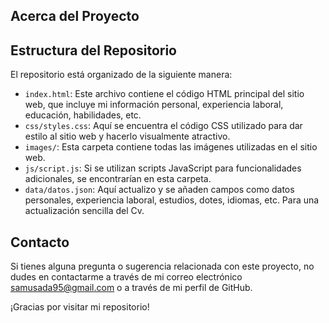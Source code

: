 ## Acerca del Proyecto


## Estructura del Repositorio

El repositorio está organizado de la siguiente manera:

- `index.html`: Este archivo contiene el código HTML principal del sitio web, que incluye mi información personal, experiencia laboral, educación, habilidades, etc.
- `css/styles.css`: Aquí se encuentra el código CSS utilizado para dar estilo al sitio web y hacerlo visualmente atractivo.
- `images/`: Esta carpeta contiene todas las imágenes utilizadas en el sitio web.
- `js/script.js`: Si se utilizan scripts JavaScript para funcionalidades adicionales, se encontrarían en esta carpeta.
- `data/datos.json`: Aquí actualizo y se añaden campos como datos personales, experiencia laboral, estudios, dotes, idiomas, etc. Para una actualización sencilla del Cv.

## Contacto

Si tienes alguna pregunta o sugerencia relacionada con este proyecto, no dudes en contactarme a través de mi correo electrónico [samusada95@gmail.com](mailto:samusada95@gmail.com) o a través de mi perfil de GitHub.

¡Gracias por visitar mi repositorio!
